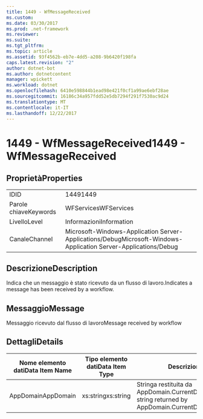 ```yaml
---
title: 1449 - WfMessageReceived
ms.custom: 
ms.date: 03/30/2017
ms.prod: .net-framework
ms.reviewer: 
ms.suite: 
ms.tgt_pltfrm: 
ms.topic: article
ms.assetid: 93f4562b-eb7e-4dd5-a208-9b6420f198fa
caps.latest.revision: "2"
author: dotnet-bot
ms.author: dotnetcontent
manager: wpickett
ms.workload: dotnet
ms.openlocfilehash: 6410e598844b1ead98e421f0cf1a99ae6ebf28ae
ms.sourcegitcommit: 16186c34a957fdd52e5db7294f291f7530ac9d24
ms.translationtype: MT
ms.contentlocale: it-IT
ms.lasthandoff: 12/22/2017
---
```

# <a name="1449---wfmessagereceived"></a><span data-ttu-id="eb29f-102">1449 - WfMessageReceived</span><span class="sxs-lookup"><span data-stu-id="eb29f-102">1449 - WfMessageReceived</span></span>
## <a name="properties"></a><span data-ttu-id="eb29f-103">Proprietà</span><span class="sxs-lookup"><span data-stu-id="eb29f-103">Properties</span></span>  
  
|||  
|-|-|  
|<span data-ttu-id="eb29f-104">ID</span><span class="sxs-lookup"><span data-stu-id="eb29f-104">ID</span></span>|<span data-ttu-id="eb29f-105">1449</span><span class="sxs-lookup"><span data-stu-id="eb29f-105">1449</span></span>|  
|<span data-ttu-id="eb29f-106">Parole chiave</span><span class="sxs-lookup"><span data-stu-id="eb29f-106">Keywords</span></span>|<span data-ttu-id="eb29f-107">WFServices</span><span class="sxs-lookup"><span data-stu-id="eb29f-107">WFServices</span></span>|  
|<span data-ttu-id="eb29f-108">Livello</span><span class="sxs-lookup"><span data-stu-id="eb29f-108">Level</span></span>|<span data-ttu-id="eb29f-109">Informazioni</span><span class="sxs-lookup"><span data-stu-id="eb29f-109">Information</span></span>|  
|<span data-ttu-id="eb29f-110">Canale</span><span class="sxs-lookup"><span data-stu-id="eb29f-110">Channel</span></span>|<span data-ttu-id="eb29f-111">Microsoft-Windows-Application Server-Applications/Debug</span><span class="sxs-lookup"><span data-stu-id="eb29f-111">Microsoft-Windows-Application Server-Applications/Debug</span></span>|  
  
## <a name="description"></a><span data-ttu-id="eb29f-112">Descrizione</span><span class="sxs-lookup"><span data-stu-id="eb29f-112">Description</span></span>  
 <span data-ttu-id="eb29f-113">Indica che un messaggio è stato ricevuto da un flusso di lavoro.</span><span class="sxs-lookup"><span data-stu-id="eb29f-113">Indicates a message has been received by a workflow.</span></span>  
  
## <a name="message"></a><span data-ttu-id="eb29f-114">Messaggio</span><span class="sxs-lookup"><span data-stu-id="eb29f-114">Message</span></span>  
 <span data-ttu-id="eb29f-115">Messaggio ricevuto dal flusso di lavoro</span><span class="sxs-lookup"><span data-stu-id="eb29f-115">Message received by workflow</span></span>  
  
## <a name="details"></a><span data-ttu-id="eb29f-116">Dettagli</span><span class="sxs-lookup"><span data-stu-id="eb29f-116">Details</span></span>  
  
|<span data-ttu-id="eb29f-117">Nome elemento dati</span><span class="sxs-lookup"><span data-stu-id="eb29f-117">Data Item Name</span></span>|<span data-ttu-id="eb29f-118">Tipo elemento dati</span><span class="sxs-lookup"><span data-stu-id="eb29f-118">Data Item Type</span></span>|<span data-ttu-id="eb29f-119">Descrizione</span><span class="sxs-lookup"><span data-stu-id="eb29f-119">Description</span></span>|  
|--------------------|--------------------|-----------------|  
|<span data-ttu-id="eb29f-120">AppDomain</span><span class="sxs-lookup"><span data-stu-id="eb29f-120">AppDomain</span></span>|<span data-ttu-id="eb29f-121">xs:string</span><span class="sxs-lookup"><span data-stu-id="eb29f-121">xs:string</span></span>|<span data-ttu-id="eb29f-122">Stringa restituita da AppDomain.CurrentDomain.FriendlyName.</span><span class="sxs-lookup"><span data-stu-id="eb29f-122">The string returned by AppDomain.CurrentDomain.FriendlyName.</span></span>|
